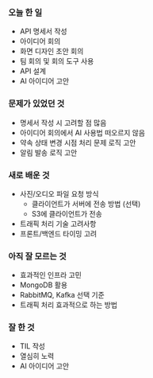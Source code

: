 ### 오늘 한 일

- API 명세서 작성
- 아이디어 회의
- 화면 디자인 초안 회의
- 팀 회의 및 회의 도구 사용
- API 설계
- AI 아이디어 고안

### 문제가 있었던 것
- 명세서 작성 시 고려할 점 많음
- 아이디어 회의에서 AI 사용법 떠오르지 않음
- 약속 상태 변경 시점 처리 문제 로직 고안
- 알림 발송 로직 고안

### 새로 배운 것
- 사진/오디오 파일 요청 방식
  - 클라이언트가 서버에 전송 방법 (선택)
  - S3에 클라이언트가 전송
- 트래픽 처리 기술 고려사항
- 프론트/백엔드 타이밍 고려

### 아직 잘 모르는 것
- 효과적인 인프라 고민
- MongoDB 활용
- RabbitMQ, Kafka 선택 기준
- 트래픽 처리 효과적으로 하는 방법

### 잘 한 것
- TIL 작성
- 열심히 노력
- AI 아이디어 고안

